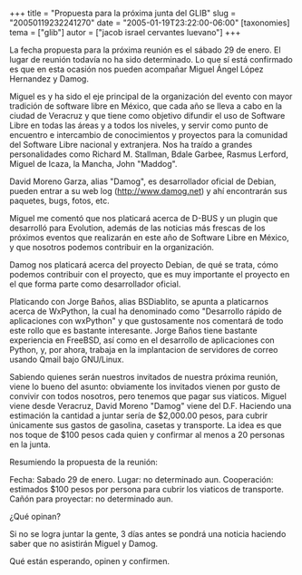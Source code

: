 +++
title = "Propuesta para la próxima junta del GLIB"
slug = "20050119232241270"
date = "2005-01-19T23:22:00-06:00"
[taxonomies]
tema = ["glib"]
autor = ["jacob israel cervantes luevano"]
+++

La fecha propuesta para la próxima reunión es el sábado 29 de enero. El
lugar de reunión todavía no ha sido determinado. Lo que sí está
confirmado es que en esta ocasión nos pueden acompañar Miguel Ángel
López Hernandez y Damog.

<!-- more -->
Miguel es y ha sido el eje principal de la organización del evento con
mayor tradición de software libre en México, que cada año se lleva a
cabo en la ciudad de Veracruz y que tiene como objetivo difundir el uso
de Software Libre en todas las áreas y a todos los niveles, y servir
como punto de encuentro e intercambio de conocimientos y proyectos para
la comunidad del Software Libre nacional y extranjera. Nos ha traído a
grandes personalidades como Richard M. Stallman, Bdale Garbee, Rasmus
Lerford, Miguel de Icaza, la Mancha, John &quot;Maddog&quot;.

David Moreno Garza, alias &quot;Damog&quot;, es desarrollador oficial de
Debian, pueden entrar a su web log (http://www.damog.net) y ahí
encontrarán sus paquetes, bugs, fotos, etc.

Miguel me comentó que nos platicará acerca de D-BUS y un plugin que
desarrolló para Evolution, además de las noticias más frescas de los
próximos eventos que realizarán en este año de Software Libre en México,
y que nosotros podemos contribuir en la organización.

Damog nos platicará acerca del proyecto Debian, de qué se trata, cómo
podemos contribuir con el proyecto, que es muy importante el proyecto en
el que forma parte como desarrollador oficial.

Platicando con Jorge Baños, alias BSDiablito, se apunta a platicarnos
acerca de WxPython, la cual ha denominado como &quot;Desarrollo rápido
de aplicaciones con wxPython&quot; y que gustosamente nos comentará de
todo este rollo que es bastante interesante. Jorge Baños tiene bastante
experiencia en FreeBSD, así como en el desarrollo de aplicaciones con
Python, y, por ahora, trabaja en la implantacion de servidores de correo
usando Qmail bajo GNU/Linux.

Sabiendo quienes serán nuestros invitados de nuestra próxima reunión,
viene lo bueno del asunto: obviamente los invitados vienen por gusto de
convivir con todos nosotros, pero tenemos que pagar sus viaticos. Miguel
viene desde Veracruz, David Moreno &quot;Damog&quot; viene del D.F.
Haciendo una estimación la cantidad a juntar sería de $2,000.00 pesos,
para cubrir únicamente sus gastos de gasolina, casetas y transporte. La
idea es que nos toque de $100 pesos cada quien y confirmar al menos a 20
personas en la junta.

Resumiendo la propuesta de la reunión:

Fecha: Sabado 29 de enero. Lugar: no determinado aun. Cooperación:
estimados $100 pesos por persona para cubrir los viaticos de transporte.
Cañón para proyectar: no determinado aun.

¿Qué opinan?

Si no se logra juntar la gente, 3 días antes se pondrá una noticia
haciendo saber que no asistirán Miguel y Damog.

Qué están esperando, opinen y confirmen.

